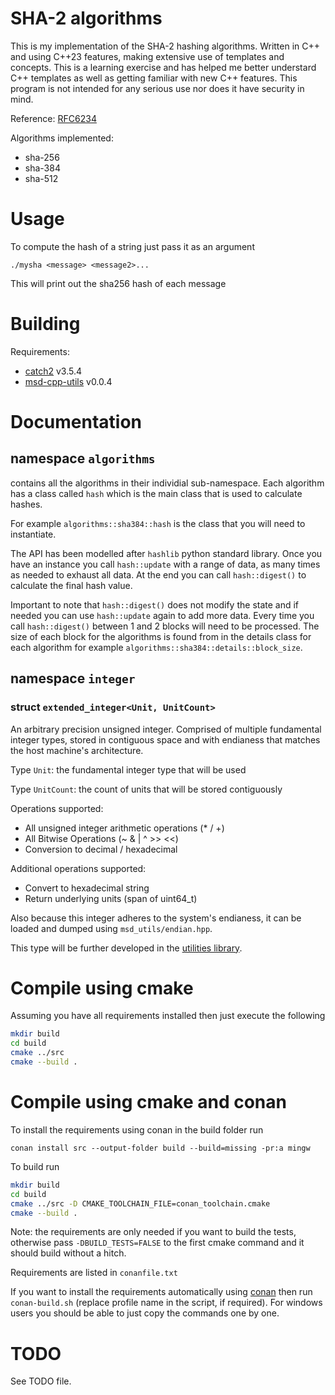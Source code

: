 # SHA-2 algorithms

This is my implementation of the SHA-2 hashing algorithms. Written in C++ and using C++23 features, making extensive use of templates and concepts.
This is a learning exercise and has helped me better understard C++ templates as well as getting familiar with new C++ features. This program is not intended for any serious use nor does it have security in mind.

Reference: [RFC6234](https://datatracker.ietf.org/doc/html/rfc6234)

Algorithms implemented:
* sha-256
* sha-384
* sha-512

# Usage

To compute the hash of a string just pass it as an argument

`./mysha <message> <message2>...`

This will print out the sha256 hash of each message

# Building

Requirements:
* [catch2](https://conan.io/center/recipes/catch2?version=3.5.4) v3.5.4
* [msd-cpp-utils](https://github.com/msd/cpp-utils) v0.0.4

# Documentation

## namespace `algorithms`

contains all the algorithms in their individial sub-namespace. Each algorithm has a class called `hash` which is the main class that is used to calculate hashes. 

For example `algorithms::sha384::hash` is the class that you will need to instantiate.

The API has been modelled after `hashlib` python standard library. Once you have an instance you call `hash::update` with a range of data, as many times as needed to exhaust all data. At the end you can call `hash::digest()` to calculate the final hash value.

Important to note that `hash::digest()` does not modify the state and if needed you can use `hash::update` again to add more data. Every time you call `hash::digest()` between 1 and 2 blocks will need to be processed. The size of each block for the algorithms is found from in the details class for each algorithm for example `algorithms::sha384::details::block_size`.

## namespace `integer`

### struct `extended_integer<Unit, UnitCount>`

An arbitrary precision unsigned integer. Comprised of multiple fundamental integer types, stored in contiguous space and with endianess that matches the host machine's architecture.

Type `Unit`: the fundamental integer type that will be used

Type `UnitCount`: the count of units that will be stored contiguously

Operations supported:
* All unsigned integer arithmetic operations (* / +)
* All Bitwise Operations (~ & | ^ >> <<)
* Conversion to decimal / hexadecimal

Additional operations supported:
* Convert to hexadecimal string
* Return underlying units (span of uint64_t)

Also because this integer adheres to the system's endianess, it can be loaded
and dumped using `msd_utils/endian.hpp`.

This type will be further developed in the [utilities library](https://github.com/msd/cpp-utils).

# Compile using cmake

Assuming you have all requirements installed then just execute the following

```bash
mkdir build
cd build
cmake ../src
cmake --build .
```

# Compile using cmake and conan

To install the requirements using conan in the build folder run

`conan install src --output-folder build --build=missing -pr:a mingw`

To build run

```bash
mkdir build
cd build
cmake ../src -D CMAKE_TOOLCHAIN_FILE=conan_toolchain.cmake
cmake --build .
```

Note: the requirements are only needed if you want to build the tests, otherwise pass `-DBUILD_TESTS=FALSE`
to the first cmake command and it should build without a hitch.

Requirements are listed in `conanfile.txt`

If you want to install the requirements automatically using [conan](https://github.com/conan-io/conan)
then run `conan-build.sh` (replace profile name in the script, if required). For windows users you should
be able to just copy the commands one by one.

# TODO

See TODO file.
